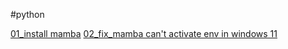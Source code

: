 #python

[01_install mamba](01_install%20mamba.md)
[02_fix_mamba can't activate env in windows 11](02_fix_mamba%20can't%20activate%20env%20in%20windows%2011.md)

